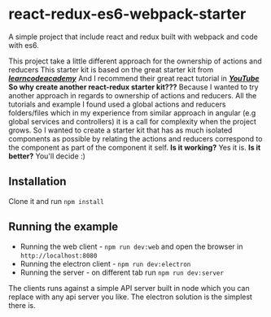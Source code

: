 # react-redux-es6-webpack-starter
A simple project that include react and redux built with webpack and code with es6. 

This project take a little different approach for the ownership of actions and reducers
This starter kit is based on the great starter kit from [***learncodeacademy***](https://github.com/learncodeacademy/react-js-tutorials)
And I recommend their great react tutorial in [***YouTube***](https://www.youtube.com/playlist?list=PLoYCgNOIyGABj2GQSlDRjgvXtqfDxKm5b)
**So why create another react-redux starter kit???** Because I wanted to try another approach in regards to ownership of actions and reducers. 
All the tutorials and example I found used a global actions and reducers folders/files which in my experience from similar approach in angular (e.g global services and controllers) it is a call for complexity when the project grows.
So I wanted to create a starter kit that has as much isolated components as possible by relating the actions and reducers correspond to the component as part of the component it self.
**Is it working?** Yes it is.
**Is it better?** You'll decide :)
## Installation
Clone it and run ``npm install``
## Running the example
 - Running the web client - ``npm run dev:web`` and open the browser in ``http://localhost:8080``
 - Running the electron client - ``npm run dev:electron``
 - Running the server - on different tab run ``npm run dev:server``

The clients runs against a simple API server built in node which you can replace with any api server you like.
The electron solution is the simplest there is.